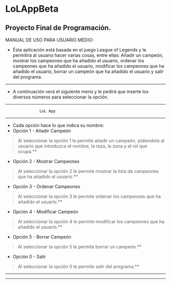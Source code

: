 # LoLAppBeta
Proyecto Final de Programación.
---
MANUAL DE USO PARA USUARIO MEDIO:
* Ésta aplicación está basada en el juego League of Legends y le permitirá al usuario hacer varias cosas, entre ellas:
Añadir un campeón, mostrar los campeones que ha añadido el usuario, ordenar los campeones que ha añadido el usuario, modificar los
campeones que ha añadido el usuario, borrar un campeón que ha añadido el usuario y salir del programa.
---
* A continuación verá el siguiente menú y le pedirá que inserte los diversos números para seleccionar la opción.

---
                   LoL App                       
---
* Cada opción hace lo que indica su nombre:
* Opción 1 - Añadir Campeón
> Al seleccionar la opción 1 le permite añadir un campeón, pidiendole al usuario que introduzca el nombre, la raza, la zona y el rol que ocupa.**
* Opción 2 - Mostrar Campeones
> Al seleccionar la opción 2 le permite mostrar la lista de campeones que ha añadido el usuario.**
* Opción 3 - Ordenar Campeones
> Al seleccionar la opción 3 le permite ordenar los campeones que ha añadido el usuario.**
* Opción 4 - Modificar Campeón
> Al seleccionar la opción 4 le permite modificar los campeones que ha añadido el usuario.**
* Opción 5 - Borrar Campeón  
> Al seleccionar la opción 5 le permite borrar un campeón.**
* Opción 0 - Salir             
> Al seleccionar la opción 0 le permite salir del programa.**
---

---
